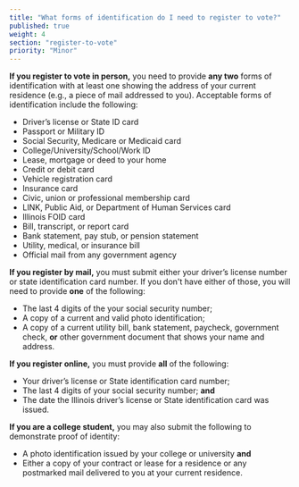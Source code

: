 ```yaml
---
title: "What forms of identification do I need to register to vote?"
published: true
weight: 4
section: "register-to-vote"
priority: "Minor"
---
```


**If you register to vote in person,** you need to provide **any two** forms of identification with at least one showing the address of your current residence (e.g., a piece of mail addressed to you). Acceptable forms of identification include the following:  
- Driver’s license or State ID card  
- Passport or Military ID  
- Social Security, Medicare or Medicaid card  
- College/University/School/Work ID  
- Lease, mortgage or deed to your home  
- Credit or debit card  
- Vehicle registration card  
- Insurance card  
- Civic, union or professional membership card  
- LINK, Public Aid, or Department of Human Services card  
- Illinois FOID card  
- Bill, transcript, or report card  
- Bank statement, pay stub, or pension statement  
- Utility, medical, or insurance bill  
- Official mail from any government agency  

**If you register by mail,** you must submit either your driver’s license number or state identification card number. If you don't have either of those, you will need to provide **one** of the following:  
- The last 4 digits of the your social security number;  
- A copy of a current and valid photo identification;   
- A copy of a current utility bill, bank statement, paycheck, government check, **or** other government document that shows your name and address.  

**If you register online,** you must provide **all** of the following:  
- Your driver’s license or State identification card number;
- The last 4 digits of your social security number; **and**
- The date the Illinois driver’s license or State identification card was issued.  

**If you are a college student,** you may also submit the following to demonstrate proof of identity:  
- A photo identification issued by your college or university **and**  
- Either a copy of your contract or lease for a residence or any postmarked mail delivered to you at your current residence.
